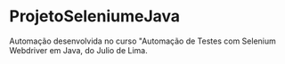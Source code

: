 # ProjetoSeleniumeJava
Automação desenvolvida no curso "Automação de Testes com Selenium Webdriver em Java, do Julio de Lima.
